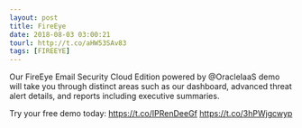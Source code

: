 ```yaml
---
layout: post
title: FireEye
date: 2018-08-03 03:00:21
tourl: http://t.co/aHW53SAv83
tags: [FIREEYE]
---
```

Our FireEye Email Security Cloud Edition powered by @OracleIaaS demo will take you through distinct areas such as our dashboard, advanced threat alert details, and reports including executive summaries.

Try your free demo today: https://t.co/IPRenDeeGf https://t.co/3hPWjgcwyp